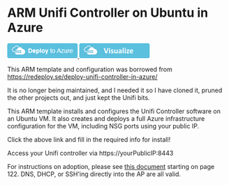 # ARM Unifi Controller on Ubuntu in Azure

<a href="https://portal.azure.com/#create/Microsoft.Template/uri/https%3A%2F%2Fraw.githubusercontent.com%2Foradcliffe%2FARM-Unifi%2Fmaster%2Fazuredeploy.json" target="_blank">
    <img src="https://raw.githubusercontent.com/Azure/azure-quickstart-templates/master/1-CONTRIBUTION-GUIDE/images/deploytoazure.png"/>
</a>
<a href="http://armviz.io/#/?load=https%3A%2F%2Fraw.githubusercontent.com%2Foradcliffe%2FARM-Unifi%2Fmaster%2Fazuredeploy.json" target="_blank">
<img src="https://raw.githubusercontent.com/Azure/azure-quickstart-templates/master/1-CONTRIBUTION-GUIDE/images/visualizebutton.png"/>
</a>

This ARM template and configuration was borrowed from https://redeploy.se/deploy-unifi-controller-in-azure/

It is no longer being maintained, and I needed it so I have cloned it, pruned the other projects out, and just kept the Unifi bits.

This ARM template installs and configures the Unifi Controller software on an Ubuntu VM.
It also creates and deploys a full Azure infrastructure configuration for the VM, including NSG ports using your public IP.

Click the above link and fill in the required info for install!

Access your Unifi controller via https://yourPublicIP:8443

For instructions on adoption, please see [this document](https://dl.ubnt.com/guides/UniFi/UniFi_Controller_V4_UG.pdf) starting on page 122.  DNS, DHCP, or SSH'ing directly into the AP are all valid.
